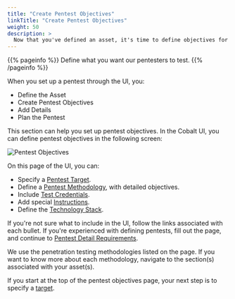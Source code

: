 ```yaml
---
title: "Create Pentest Objectives"
linkTitle: "Create Pentest Objectives"
weight: 50
description: >
  Now that you've defined an asset, it's time to define objectives for the pentest.
---
```


{{% pageinfo %}}
Define what you want our pentesters to test.
{{% /pageinfo %}}

When you set up a pentest through the UI, you:

- Define the Asset
- Create Pentest Objectives
- Add Details
- Plan the Pentest

This section can help you set up pentest objectives. In the Cobalt UI, you can
define pentest objectives in the following screen:

![Pentest Objectives](/PentestObjectives.png "Define objectives for your desired pentest.") 

On this page of the UI, you can:

- Specify a [Pentest Target](./pentest-target).
- Define a [Pentest Methodology](./methodologies), with detailed objectives.
- Include [Test Credentials](./test-credentials).
- Add special [Instructions](./special-instructions).
- Define the [Technology Stack](./stack).

If you're not sure what to include in the UI, follow the links associated with each
bullet. If you're experienced with defining pentests, fill out the page, and continue
to [Pentest Detail Requirements](../details).

We use the penetration testing methodologies listed on the page. If you want to know more
about each methodology, navigate to the section(s) associated with your asset(s).

If you start at the top of the pentest objectives page, your next step is to specify a [target](./pentest-target).
